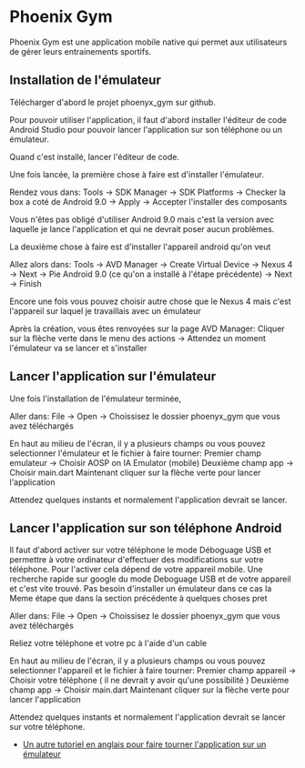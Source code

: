 # Phoenix Gym

Phoenix Gym est une application mobile native qui permet aux utilisateurs de gérer leurs entrainements sportifs.

## Installation de l'émulateur

Télécharger d'abord le projet phoenyx_gym sur github.

Pour pouvoir utiliser l'application, il faut d'abord installer l'éditeur de code Android Studio pour pouvoir lancer l'application sur son téléphone ou un émulateur.

Quand c'est installé, lancer l'éditeur de code.

Une fois lancée, la première chose à faire est d'installer l'émulateur.

Rendez vous dans:
Tools -> SDK Manager -> SDK Platforms -> Checker la box a coté de Android 9.0 -> Apply -> Accepter l'installer des composants

Vous n'êtes pas obligé d'utiliser Android 9.0 mais c'est la version avec laquelle je lance l'application et qui ne devrait poser aucun problèmes.

La deuxième chose à faire est d'installer l'appareil android qu'on veut

Allez alors dans:
Tools -> AVD Manager -> Create Virtual Device -> Nexus 4 -> Next -> Pie Android 9.0 (ce qu'on a installé à l'étape précédente) -> Next 
-> Finish

Encore une fois vous pouvez choisir autre chose que le Nexus 4 mais c'est l'appareil sur laquel je travaillais avec un émulateur

Après la création, vous êtes renvoyées sur la page AVD Manager:
Cliquer sur la flèche verte dans le menu des actions -> Attendez un moment l'émulateur va se lancer et s'installer

## Lancer l'application sur l'émulateur

Une fois l'installation de l'émulateur terminée,

Aller dans:
File -> Open -> Choissisez le dossier phoenyx_gym que vous avez téléchargés

En haut au milieu de l'écran, il y a plusieurs champs ou vous pouvez selectionner l'émulateur et le fichier à faire tourner:
Premier champ emulateur -> Choisir AOSP on IA Emulator (mobile)
Deuxième champ app -> Choisir main.dart
Maintenant cliquer sur la flèche verte pour lancer l'application

Attendez quelques instants et normalement l'application devrait se lancer.

## Lancer l'application sur son téléphone Android

Il faut d'abord activer sur votre téléphone le mode Déboguage USB et permettre à votre ordinateur d'effectuer des modifications sur votre téléphone.
Pour l'activer cela dépend de votre appareil mobile. Une recherche rapide sur google du mode Deboguage USB et de votre appareil et c'est vite trouvé.
Pas besoin d'installer un émulateur dans ce cas la
Meme étape que dans la section précédente à quelques choses pret

Aller dans:
File -> Open -> Choissisez le dossier phoenyx_gym que vous avez téléchargés

Reliez votre téléphone et votre pc à l'aide d'un cable

En haut au milieu de l'écran, il y a plusieurs champs ou vous pouvez selectionner l'appareil et le fichier à faire tourner:
Premier champ appareil -> Choisir votre téléphone ( il ne devrait y avoir qu'une possibilité )
Deuxième champ app -> Choisir main.dart
Maintenant cliquer sur la flèche verte pour lancer l'application

Attendez quelques instants et normalement l'application devrait se lancer sur votre téléphone.

- [Un autre tutoriel en anglais pour faire tourner l'application sur un émulateur](https://developer.android.com/studio/run/emulator)
